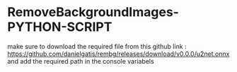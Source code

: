 # RemoveBackgroundImages-PYTHON-SCRIPT
make sure to download the required file from this github link : https://github.com/danielgatis/rembg/releases/download/v0.0.0/u2net.onnx  and add the required path in the console variabels 
